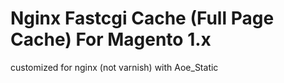 # Nginx Fastcgi Cache (Full Page Cache) For Magento 1.x

customized for nginx (not varnish) with Aoe_Static